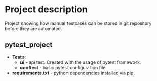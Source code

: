 # Project description

Project showing how manual testcases can be stored in git repository before they are automated.

## pytest_project 
- __Tests__:
    - __ui__ - api test. Created with the usage of pytest framework.
    - __conftest__ - basic pytest configuration file.
- __requirements.txt__ - python dependencies installed via pip.
